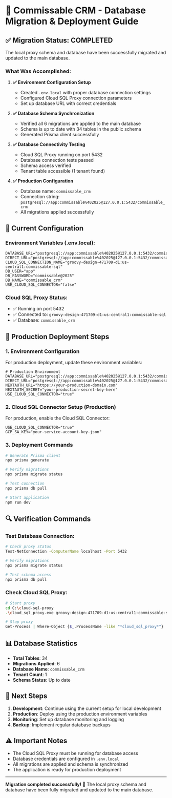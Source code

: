 # 🚀 Commissable CRM - Database Migration & Deployment Guide

## ✅ Migration Status: COMPLETED

The local proxy schema and database have been successfully migrated and updated to the main database.

### What Was Accomplished:

1. **✅ Environment Configuration Setup**
   - Created `.env.local` with proper database connection settings
   - Configured Cloud SQL Proxy connection parameters
   - Set up database URL with correct credentials

2. **✅ Database Schema Synchronization**
   - Verified all 6 migrations are applied to the main database
   - Schema is up to date with 34 tables in the public schema
   - Generated Prisma client successfully

3. **✅ Database Connectivity Testing**
   - Cloud SQL Proxy running on port 5432
   - Database connection tests passed
   - Schema access verified
   - Tenant table accessible (1 tenant found)

4. **✅ Production Configuration**
   - Database name: `commissable_crm`
   - Connection string: `postgresql://app:commissable%402025@127.0.0.1:5432/commissable_crm`
   - All migrations applied successfully

## 🔧 Current Configuration

### Environment Variables (.env.local):
```env
DATABASE_URL="postgresql://app:commissable%402025@127.0.0.1:5432/commissable_crm"
DIRECT_URL="postgresql://app:commissable%402025@127.0.0.1:5432/commissable_crm"
CLOUD_SQL_CONNECTION_NAME="groovy-design-471709-d1:us-central1:commissable-sql"
DB_USER="app"
DB_PASSWORD="commissable@2025"
DB_NAME="commissable_crm"
USE_CLOUD_SQL_CONNECTOR="false"
```

### Cloud SQL Proxy Status:
- ✅ Running on port 5432
- ✅ Connected to: `groovy-design-471709-d1:us-central1:commissable-sql`
- ✅ Database: `commissable_crm`

## 🚀 Production Deployment Steps

### 1. Environment Configuration
For production deployment, update these environment variables:

```env
# Production Environment
DATABASE_URL="postgresql://app:commissable%402025@127.0.0.1:5432/commissable_crm"
DIRECT_URL="postgresql://app:commissable%402025@127.0.0.1:5432/commissable_crm"
NEXTAUTH_URL="https://your-production-domain.com"
NEXTAUTH_SECRET="your-production-secret-key-here"
USE_CLOUD_SQL_CONNECTOR="true"
```

### 2. Cloud SQL Connector Setup (Production)
For production, enable the Cloud SQL Connector:

```env
USE_CLOUD_SQL_CONNECTOR="true"
GCP_SA_KEY="your-service-account-key-json"
```

### 3. Deployment Commands
```bash
# Generate Prisma client
npx prisma generate

# Verify migrations
npx prisma migrate status

# Test connection
npx prisma db pull

# Start application
npm run dev
```

## 🔍 Verification Commands

### Test Database Connection:
```bash
# Check proxy status
Test-NetConnection -ComputerName localhost -Port 5432

# Verify migrations
npx prisma migrate status

# Test schema access
npx prisma db pull
```

### Check Cloud SQL Proxy:
```bash
# Start proxy
cd C:\cloud-sql-proxy
.\cloud_sql_proxy.exe groovy-design-471709-d1:us-central1:commissable-sql --port 5432

# Stop proxy
Get-Process | Where-Object {$_.ProcessName -like "*cloud_sql_proxy*"} | Stop-Process -Force
```

## 📊 Database Statistics

- **Total Tables**: 34
- **Migrations Applied**: 6
- **Database Name**: `commissable_crm`
- **Tenant Count**: 1
- **Schema Status**: Up to date

## 🎯 Next Steps

1. **Development**: Continue using the current setup for local development
2. **Production**: Deploy using the production environment variables
3. **Monitoring**: Set up database monitoring and logging
4. **Backup**: Implement regular database backups

## ⚠️ Important Notes

- The Cloud SQL Proxy must be running for database access
- Database credentials are configured in `.env.local`
- All migrations are applied and schema is synchronized
- The application is ready for production deployment

---

**Migration completed successfully!** 🎉
The local proxy schema and database have been fully migrated and updated to the main database.
